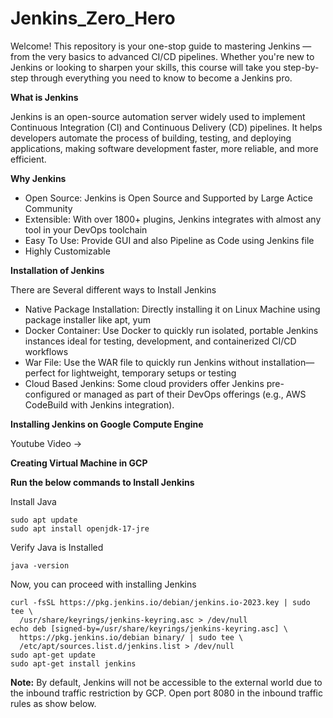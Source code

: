 # Jenkins_Zero_Hero

<p>Welcome! This repository is your one-stop guide to mastering Jenkins — from the very basics to advanced CI/CD pipelines. Whether you're new to Jenkins or looking to sharpen your skills, this course will take you step-by-step through everything you need to know to become a Jenkins pro. </p>

**What is Jenkins** </br>
<p>Jenkins is an open-source automation server widely used to implement Continuous Integration (CI) and Continuous Delivery (CD) pipelines. It helps developers automate the process of building, testing, and deploying applications, making software development faster, more reliable, and more efficient.</p>

**Why Jenkins** </br>
<p>
  <ul>
    <li>Open Source: Jenkins is Open Source and Supported by Large Actice Community</li>
    <li>Extensible: With over 1800+ plugins, Jenkins integrates with almost any tool in your DevOps toolchain</li>
    <li>Easy To Use: Provide GUI and also Pipeline as Code using Jenkins file </li>
    <li>Highly Customizable</li>
  </ul>
</p>

**Installation of Jenkins** </br>

<p>There are Several different ways to Install Jenkins</p>
<ul>
  <li>Native Package Installation: Directly installing it on Linux Machine using package installer like apt, yum</li>
  <li>Docker Container: Use Docker to quickly run isolated, portable Jenkins instances ideal for testing, development, and containerized CI/CD workflows </li>
  <li>War File: Use the WAR file to quickly run Jenkins without installation—perfect for lightweight, temporary setups or testing</li>
  <li>Cloud Based Jenkins: Some cloud providers offer Jenkins pre-configured or managed as part of their DevOps offerings (e.g., AWS CodeBuild with Jenkins integration).</li>
</ul>

**Installing Jenkins on Google Compute Engine**

Youtube Video ->

**Creating Virtual Machine in GCP**


**Run the below commands to Install Jenkins**

Install Java

```
sudo apt update
sudo apt install openjdk-17-jre
```

Verify Java is Installed

```
java -version
```

Now, you can proceed with installing Jenkins

```
curl -fsSL https://pkg.jenkins.io/debian/jenkins.io-2023.key | sudo tee \
  /usr/share/keyrings/jenkins-keyring.asc > /dev/null
echo deb [signed-by=/usr/share/keyrings/jenkins-keyring.asc] \
  https://pkg.jenkins.io/debian binary/ | sudo tee \
  /etc/apt/sources.list.d/jenkins.list > /dev/null
sudo apt-get update
sudo apt-get install jenkins
```

**Note:** By default, Jenkins will not be accessible to the external world due to the inbound traffic restriction by GCP. Open port 8080 in the inbound traffic rules as show below.


